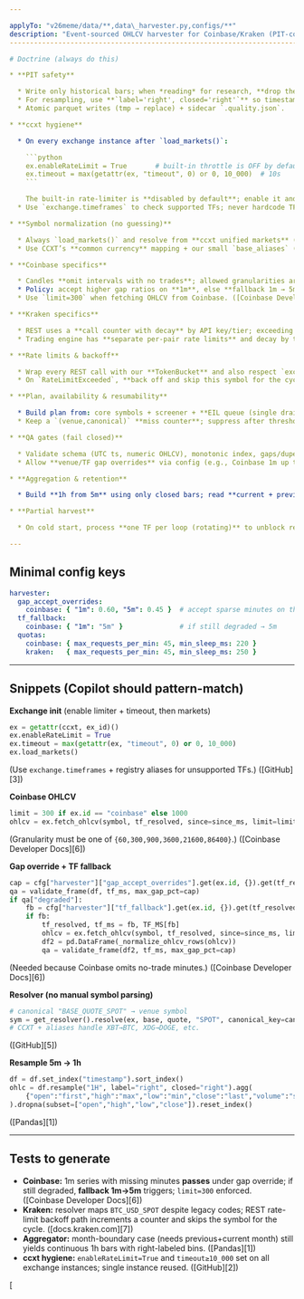 ```yaml
---

applyTo: "v26meme/data/**,data\_harvester.py,configs/**"
description: "Event-sourced OHLCV harvester for Coinbase/Kraken (PIT-correct, rate-safe, autonomous)."
------------------------------------------------------------------------------------------------------

# Doctrine (always do this)

* **PIT safety**

  * Write only historical bars; when *reading* for research, **drop the last in-flight bar**.
  * For resampling, use **`label='right', closed='right'`** so timestamps mark the bar’s *end*. ([Pandas][1])
  * Atomic parquet writes (tmp → replace) + sidecar `.quality.json`.

* **ccxt hygiene**

  * On every exchange instance after `load_markets()`:

    ```python
    ex.enableRateLimit = True       # built-in throttle is OFF by default
    ex.timeout = max(getattr(ex, "timeout", 0) or 0, 10_000)  # 10s
    ```

    The built-in rate-limiter is **disabled by default**; enable it and reuse the same instance. `timeout` defaults to \~10s but set explicitly. Don’t pass timeouts in `params`. ([GitHub][2])
  * Use `exchange.timeframes` to check supported TFs; never hardcode TFs outside registry aliases. OHLCV **may have missing periods** depending on venue. ([GitHub][3])

* **Symbol normalization (no guessing)**

  * Always `load_markets()` and resolve from **ccxt unified markets** (`symbol`, `base`, `quote`), not raw venue strings. ([GitHub][4])
  * Use CCXT’s **common currency** mapping + our small `base_aliases` (e.g., **`XBT→BTC`**, **`XDG→DOGE`**) in the resolver; never parse Kraken’s legacy ids (`XXBTZUSD`, …) by hand. ([GitHub][5])

* **Coinbase specifics**

  * Candles **omit intervals with no trades**; allowed granularities are `{60,300,900,3600,21600,86400}`; **max 300 candles** per request; “don’t poll frequently” (prefer trades/books WS in real time). ([Coinbase Developer Docs][6])
  * Policy: accept higher gap ratios on **1m**, else **fallback 1m → 5m** (per config).
  * Use `limit=300` when fetching OHLCV from Coinbase. ([Coinbase Developer Docs][6])

* **Kraken specifics**

  * REST uses a **call counter with decay** by API key/tier; exceeding it returns `EAPI:Rate limit exceeded`. ([docs.kraken.com][7])
  * Trading engine has **separate per-pair rate limits** and decay by tier (`EOrder:Rate limit exceeded`). ([docs.kraken.com][8])

* **Rate limits & backoff**

  * Wrap every REST call with our **TokenBucket** and also respect `exchange.rateLimit` between bursts.
  * On `RateLimitExceeded`, **back off and skip this symbol for the cycle** (don’t block the loop). ([GitHub][2])

* **Plan, availability & resumability**

  * Build plan from: core symbols + screener + **EIL queue (single drain point)**.
  * Keep a `(venue,canonical)` **miss counter**; suppress after threshold and **reset counter** on first success.

* **QA gates (fail closed)**

  * Validate schema (UTC ts, numeric OHLCV), monotonic index, gaps/dupes; record `coverage` and `gap_ratio`.
  * Allow **venue/TF gap overrides** via config (e.g., Coinbase 1m up to 60%). If still degraded and a TF-fallback exists, **refetch at fallback TF**. ([Coinbase Developer Docs][6])

* **Aggregation & retention**

  * Build **1h from 5m** using only closed bars; read **current + previous month** partitions to cover month boundaries; resample with right-closed/right-labeled bins. Retention: short for 1m/5m. ([Pandas][1])

* **Partial harvest**

  * On cold start, process **one TF per loop (rotating)** to unblock research quickly; checkpoints ensure determinism.

---
```


## Minimal config keys

```yaml
harvester:
  gap_accept_overrides:
    coinbase: { "1m": 0.60, "5m": 0.45 }  # accept sparse minutes on thin listings
  tf_fallback:
    coinbase: { "1m": "5m" }              # if still degraded → 5m
  quotas:
    coinbase: { max_requests_per_min: 45, min_sleep_ms: 220 }
    kraken:   { max_requests_per_min: 45, min_sleep_ms: 250 }
```

---

## Snippets (Copilot should pattern-match)

**Exchange init** (enable limiter + timeout, then markets)

```python
ex = getattr(ccxt, ex_id)()
ex.enableRateLimit = True
ex.timeout = max(getattr(ex, "timeout", 0) or 0, 10_000)
ex.load_markets()
```

(Use `exchange.timeframes` + registry aliases for unsupported TFs.) ([GitHub][3])

**Coinbase OHLCV**

```python
limit = 300 if ex.id == "coinbase" else 1000
ohlcv = ex.fetch_ohlcv(symbol, tf_resolved, since=since_ms, limit=limit)
```

(Granularity must be one of `{60,300,900,3600,21600,86400}`.) ([Coinbase Developer Docs][6])

**Gap override + TF fallback**

```python
cap = cfg["harvester"]["gap_accept_overrides"].get(ex.id, {}).get(tf_resolved, default_cap)
qa = validate_frame(df, tf_ms, max_gap_pct=cap)
if qa["degraded"]:
    fb = cfg["harvester"]["tf_fallback"].get(ex.id, {}).get(tf_resolved)
    if fb:
        tf_resolved, tf_ms = fb, TF_MS[fb]
        ohlcv = ex.fetch_ohlcv(symbol, tf_resolved, since=since_ms, limit=limit)
        df2 = pd.DataFrame(_normalize_ohlcv_rows(ohlcv))
        qa = validate_frame(df2, tf_ms, max_gap_pct=cap)
```

(Needed because Coinbase omits no-trade minutes.) ([Coinbase Developer Docs][6])

**Resolver (no manual symbol parsing)**

```python
# canonical "BASE_QUOTE_SPOT" → venue symbol
sym = get_resolver().resolve(ex, base, quote, "SPOT", canonical_key=canon)
# CCXT + aliases handle XBT→BTC, XDG→DOGE, etc.
```

([GitHub][5])

**Resample 5m → 1h**

```python
df = df.set_index("timestamp").sort_index()
ohlc = df.resample("1H", label="right", closed="right").agg(
    {"open":"first","high":"max","low":"min","close":"last","volume":"sum"}
).dropna(subset=["open","high","low","close"]).reset_index()
```

([Pandas][1])

---

## Tests to generate

* **Coinbase:** 1m series with missing minutes **passes** under gap override; if still degraded, **fallback 1m→5m** triggers; `limit=300` enforced. ([Coinbase Developer Docs][6])
* **Kraken:** resolver maps `BTC_USD_SPOT` despite legacy codes; REST rate-limit backoff path increments a counter and skips the symbol for the cycle. ([docs.kraken.com][7])
* **Aggregator:** month-boundary case (needs previous+current month) still yields continuous 1h bars with right-labeled bins. ([Pandas][1])
* **ccxt hygiene:** `enableRateLimit=True` and `timeout≥10_000` set on all exchange instances; single instance reused. ([GitHub][2])

[